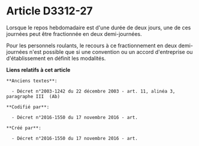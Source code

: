 # Article D3312-27

Lorsque le repos hebdomadaire est d'une durée de deux jours, une de ces journées peut être fractionnée en deux demi-journées.

Pour les personnels roulants, le recours à ce fractionnement en deux demi-journées n'est possible que si une convention ou un
accord d'entreprise ou d'établissement en définit les modalités.

**Liens relatifs à cet article**

	**Anciens textes**:

	  - Décret n°2003-1242 du 22 décembre 2003 - art. 11, alinéa 3, paragraphe III  (Ab)

	**Codifié par**:

	  - Décret n°2016-1550 du 17 novembre 2016 - art.

	**Créé par**:

	  - Décret n°2016-1550 du 17 novembre 2016 - art.
